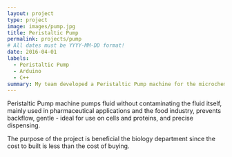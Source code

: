 ```yaml
---
layout: project
type: project
image: images/pump.jpg
title: Peristaltic Pump
permalink: projects/pump
# All dates must be YYYY-MM-DD format!
date: 2016-04-01
labels:
  - Peristaltic Pump
  - Arduino
  - C++
summary: My team developed a Peristaltic Pump machine for the microchemistry lab at Kapiolani Community College, at the end of semester we have a working machine for the lab.
---
```



Peristaltic Pump machine pumps fluid without contaminating the fluid itself, mainly used in pharmaceutical applications and the food industry, prevents backflow, gentle - ideal for use on cells and proteins, and precise dispensing.

The purpose of the project is beneficial the biology department since the cost to built is less than the cost of buying.

